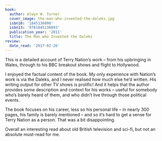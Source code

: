 ```yaml
---
book:
  author: Alwyn W. Turner
  cover_image: the-man-who-invented-the-daleks.jpg
  isbn10: '1845136098'
  isbn13: '9781845136093'
  publication_year: '2011'
  title: The Man who Invented the Daleks
review:
  date_read: '2017-02-26'
---
```


This is a detailed account of Terry Nation’s work – from his upbringing in Wales, through to his BBC breakout shows and flight to Hollywood.

I enjoyed the factual content of the book. My only experience with Nation’s work is via the Daleks, and I never realised how much else he’d written. His writing output for other TV shows is prolific! And it helps that the author provides some description and context for his works – useful for somebody who’s barely heard of them, and who didn’t live through those political events.

The book focuses on his career, less so his personal life – in nearly 300 pages, his family is barely mentioned – and so it’s hard to get a sense for Terry Nation as a person. That was a bit disappointing.

Overall an interesting read about old British television and sci-fi, but not an absolute must-read for me.
